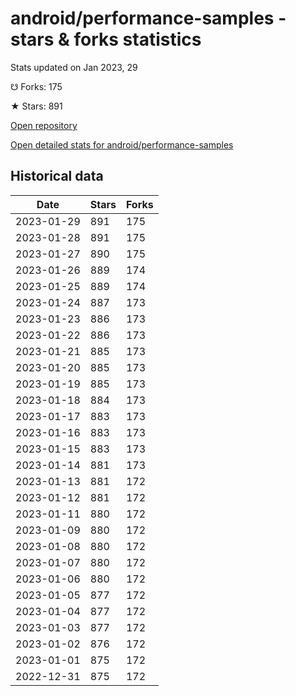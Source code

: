 # android/performance-samples - stars & forks statistics

Stats updated on Jan 2023, 29

☋ Forks: 175

★ Stars: 891

[Open repository](https://github.com/android/performance-samples)

[Open detailed stats for android/performance-samples](https://reviewgithub.com/rep/android/performance-samples)

## Historical data
| Date | Stars | Forks |
|------|-------|-------|
| 2023-01-29 | 891 | 175 | 
| 2023-01-28 | 891 | 175 | 
| 2023-01-27 | 890 | 175 | 
| 2023-01-26 | 889 | 174 | 
| 2023-01-25 | 889 | 174 | 
| 2023-01-24 | 887 | 173 | 
| 2023-01-23 | 886 | 173 | 
| 2023-01-22 | 886 | 173 | 
| 2023-01-21 | 885 | 173 | 
| 2023-01-20 | 885 | 173 | 
| 2023-01-19 | 885 | 173 | 
| 2023-01-18 | 884 | 173 | 
| 2023-01-17 | 883 | 173 | 
| 2023-01-16 | 883 | 173 | 
| 2023-01-15 | 883 | 173 | 
| 2023-01-14 | 881 | 173 | 
| 2023-01-13 | 881 | 172 | 
| 2023-01-12 | 881 | 172 | 
| 2023-01-11 | 880 | 172 | 
| 2023-01-09 | 880 | 172 | 
| 2023-01-08 | 880 | 172 | 
| 2023-01-07 | 880 | 172 | 
| 2023-01-06 | 880 | 172 | 
| 2023-01-05 | 877 | 172 | 
| 2023-01-04 | 877 | 172 | 
| 2023-01-03 | 877 | 172 | 
| 2023-01-02 | 876 | 172 | 
| 2023-01-01 | 875 | 172 | 
| 2022-12-31 | 875 | 172 | 

